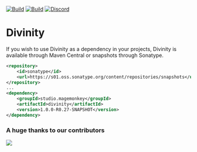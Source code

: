 [![Build](https://github.com/promcteam/divinity/actions/workflows/release.yml/badge.svg?branch=main)](https://s01.oss.sonatype.org/content/repositories/releases/studio/magemonkey/divinity/1.0.0-R0.27-SNAPSHOT)
[![Build](https://github.com/promcteam/divinity/actions/workflows/devbuild.yml/badge.svg?branch=dev)](https://s01.oss.sonatype.org/content/repositories/snapshots/studio/magemonkey/divinity/1.0.0-R0.27-SNAPSHOT)
[![Discord](https://dcbadge.vercel.app/api/server/6UzkTe6RvW?style=flat)](https://discord.gg/6UzkTe6RvW)

# Divinity

If you wish to use Divinity as a dependency in your projects, Divinity is available through Maven Central
or snapshots through Sonatype.

```xml
<repository>
    <id>sonatype</id>
    <url>https://s01.oss.sonatype.org/content/repositories/snapshots</url>
</repository>
...
<dependency>
    <groupId>studio.magemonkey</groupId>
    <artifactId>divinity</artifactId>
    <version>1.0.0-R0.27-SNAPSHOT</version>
</dependency>
```

### A huge thanks to our contributors

<a href="https://github.com/promcteam/divinity/graphs/contributors">
<img src="https://contrib.rocks/image?repo=promcteam/divinity" />
</a>